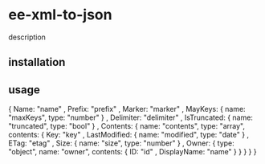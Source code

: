 # ee-xml-to-json

description

## installation


## usage



{
	  Name: "name"
	, Prefix: "prefix"
	, Marker: "marker"
	, MayKeys: { name: "maxKeys", type: "number" }
	, Delimiter: "delimiter"
	, IsTruncated: { name: "truncated", type: "bool" }
	, Contents: { name: "contents", type: "array", contents: 
		{
			  Key: "key"
			, LastModified: { name: "modified", type: "date" }
			, ETag: "etag"
			, Size: { name: "size", type: "number" }
			, Owner: { type: "object", name: "owner", contents: {
				  ID: "id"
				, DisplayName: "name"
			} }
		}
	}
}